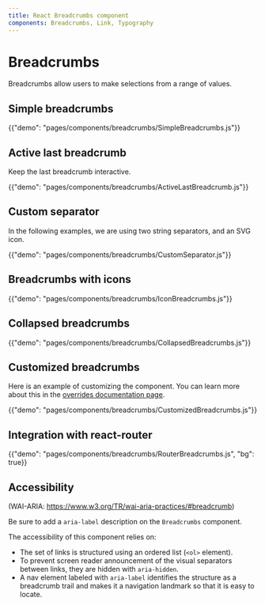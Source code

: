 ```yaml
---
title: React Breadcrumbs component
components: Breadcrumbs, Link, Typography
---
```


# Breadcrumbs

<p class="description">Breadcrumbs allow users to make selections from a range of values.</p>

## Simple breadcrumbs

{{"demo": "pages/components/breadcrumbs/SimpleBreadcrumbs.js"}}

## Active last breadcrumb

Keep the last breadcrumb interactive.

{{"demo": "pages/components/breadcrumbs/ActiveLastBreadcrumb.js"}}

## Custom separator

In the following examples, we are using two string separators, and an SVG icon.

{{"demo": "pages/components/breadcrumbs/CustomSeparator.js"}}

## Breadcrumbs with icons

{{"demo": "pages/components/breadcrumbs/IconBreadcrumbs.js"}}

## Collapsed breadcrumbs

{{"demo": "pages/components/breadcrumbs/CollapsedBreadcrumbs.js"}}

## Customized breadcrumbs

Here is an example of customizing the component. You can learn more about this in the
[overrides documentation page](/customization/components/).

{{"demo": "pages/components/breadcrumbs/CustomizedBreadcrumbs.js"}}

## Integration with react-router

{{"demo": "pages/components/breadcrumbs/RouterBreadcrumbs.js", "bg": true}}

## Accessibility

(WAI-ARIA: https://www.w3.org/TR/wai-aria-practices/#breadcrumb)

Be sure to add a `aria-label` description on the `Breadcrumbs` component.

The accessibility of this component relies on:

- The set of links is structured using an ordered list (`<ol>` element).
- To prevent screen reader announcement of the visual separators between links, they are hidden with `aria-hidden`.
- A nav element labeled with `aria-label` identifies the structure as a breadcrumb trail and makes it a navigation landmark so that it is easy to locate.
